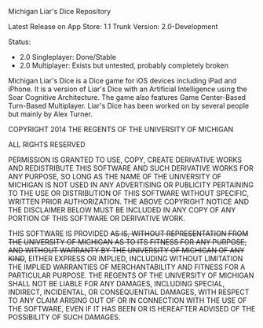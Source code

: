 Michigan Liar's Dice Repository

Latest Release on App Store: 1.1
Trunk Version: 2.0-Development

Status:

- 2.0 Singleplayer: Done/Stable
- 2.0 Multiplayer: Exists but untested, probably completely broken

Michigan Liar's Dice is a Dice game for iOS devices including iPad and iPhone. It is a version of Liar's Dice with an Artificial Intelligence using the Soar Cognitive Architecture.  The game also features Game Center-Based Turn-Based Multiplayer.  Liar's Dice has been worked on by several people but mainly by Alex Turner.

COPYRIGHT 2014 THE REGENTS OF THE UNIVERSITY OF MICHIGAN

ALL RIGHTS RESERVED

PERMISSION IS GRANTED TO USE, COPY, CREATE DERIVATIVE WORKS AND REDISTRIBUTE THIS SOFTWARE AND SUCH DERIVATIVE WORKS FOR ANY PURPOSE, SO LONG AS THE NAME OF THE UNIVERSITY OF MICHIGAN IS NOT USED IN ANY ADVERTISING OR PUBLICITY PERTAINING TO THE USE OR DISTRIBUTION OF THIS SOFTWARE WITHOUT SPECIFIC, WRITTEN PRIOR AUTHORIZATION. THE ABOVE COPYRIGHT NOTICE AND THE DISCLAIMER BELOW MUST BE INCLUDED IN ANY COPY OF ANY PORTION OF THIS SOFTWARE OR DERIVATIVE WORK.

THIS SOFTWARE IS PROVIDED ~~AS IS, WITHOUT REPRESENTATION FROM THE UNIVERSITY OF MICHIGAN AS TO ITS FITNESS FOR ANY PURPOSE, AND WITHOUT WARRANTY BY THE UNIVERSITY OF MICHIGAN OF ANY KIND~~, EITHER EXPRESS OR IMPLIED, INCLUDING WITHOUT LIMITATION THE IMPLIED WARRANTIES OF MERCHANTABILITY AND FITNESS FOR A PARTICULAR PURPOSE. THE REGENTS OF THE UNIVERSITY OF MICHIGAN SHALL NOT BE LIABLE FOR ANY DAMAGES, INCLUDING SPECIAL, INDIRECT, INCIDENTAL, OR CONSEQUENTIAL DAMAGES, WITH RESPECT TO ANY CLAIM ARISING OUT OF OR IN CONNECTION WITH THE USE OF THE SOFTWARE, EVEN IF IT HAS BEEN OR IS HEREAFTER ADVISED OF THE POSSIBILITY OF SUCH DAMAGES.